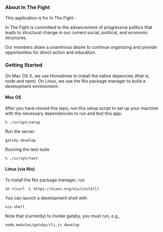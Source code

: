 ### About In The Fight

This application is for In The Fight -

In The Fight is committed to the advancement of progressive politics that leads to structural change in our current social, political, and economic structures.

Our members share a unanimous desire to continue organizing and provide opportunities for direct action and education.

### Getting Started

On Mac OS X, we use Homebrew to install the native depencies (that is, node and npm). On Linux, we use
the Nix package manager to build a development environment.

#### Mac OS
After you have cloned this repo, run this setup script to set up your machine with the necessary dependencies to run and test this app:

```
% ./script/setup
```

Run the server

```
gatsby develop
```


Running the test-suite

```
% ./script/test
```

#### Linux (via Nix)

To install the Nix package manager, run

```
sh <(curl -L https://nixos.org/nix/install)
```

You can launch a development shell with
```
nix-shell
```

Note that (currently) to invoke gatsby, you must run, e.g.,
```
node_modules/gatsby/cli.js develop
```
